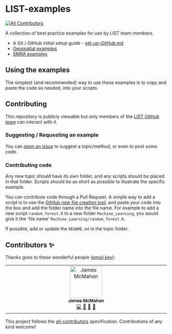 # LIST-examples
<!-- ALL-CONTRIBUTORS-BADGE:START - Do not remove or modify this section -->
[![All Contributors](https://img.shields.io/badge/all_contributors-1-orange.svg?style=flat-square)](#contributors-)
<!-- ALL-CONTRIBUTORS-BADGE:END -->
A collection of best practice examples for use by LIST team members.

 * A Git / GitHub initial setup guide - [set-up-GitHub.md]()
 * [Geospatial examples](Geospatial)
 * [SMRA examples](SMRA)

## Using the examples
The simplest (and recommended) way to use these examples is to copy and paste the code as needed, into your scripts.

## Contributing
This repository is publicly viewable but only members of the [LIST GitHub team](https://github.com/orgs/Public-Health-Scotland/teams/local-intelligence-support-team-list) can interact with it. 

### Suggesting / Requesting an example
You can [open an issue](https://github.com/Public-Health-Scotland/LIST-examples/issues) to suggest a topic/method, or even to post some code.

### Contributing code
Any new topic should have its own folder, and any scripts should be placed in that folder. Scripts should be as short as possible to illustrate the specific example.

You can contribute code through a Pull Request. A simple way to add a script is to use the [GitHub new file creation tool](https://github.com/Public-Health-Scotland/LIST-examples/new/main), and paste your code into the box and add the folder name into the file name. For example to add a new script `random_forest.R` to a new folder `Machine_Learning`, you would give it the 'file name' `Machine_Learning/random_forest.R`.

If possible, add or update the `README.md` in the topic folder.

## Contributors ✨

Thanks goes to these wonderful people ([emoji key](https://allcontributors.org/docs/en/emoji-key)):

<!-- ALL-CONTRIBUTORS-LIST:START - Do not remove or modify this section -->
<!-- prettier-ignore-start -->
<!-- markdownlint-disable -->
<table>
  <tbody>
    <tr>
      <td align="center" valign="top" width="14.28%"><a href="https://publichealthscotland.scot/"><img src="https://avatars.githubusercontent.com/u/5982260?v=4?s=100" width="100px;" alt="James McMahon"/><br /><sub><b>James McMahon</b></sub></a><br /><a href="https://github.com/Public-Health-Scotland/LIST-examples/commits?author=Moohan" title="Code">💻</a> <a href="https://github.com/Public-Health-Scotland/LIST-examples/pulls?q=is%3Apr+reviewed-by%3AMoohan" title="Reviewed Pull Requests">👀</a> <a href="#maintenance-Moohan" title="Maintenance">🚧</a> <a href="#projectManagement-Moohan" title="Project Management">📆</a></td>
    </tr>
  </tbody>
</table>

<!-- markdownlint-restore -->
<!-- prettier-ignore-end -->

<!-- ALL-CONTRIBUTORS-LIST:END -->

This project follows the [all-contributors](https://github.com/all-contributors/all-contributors) specification. Contributions of any kind welcome!